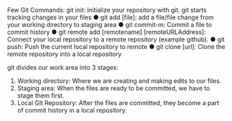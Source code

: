 Few Git Commands:
git init: initialize your repository with git. git starts tracking changes in your files 
● git add [file]: add a file/file change from your working directory to staging area 
● git commit-m: Commit a file to commit history 
● git remote add [remotename] [remoteURLAddress]: Connect your local repository to a remote repository (example github). 
● git push: Push the current local repository to remote 
● git clone [url]: Clone the remote repository into a local repository

git divides our work area into 3 stages: 
1. Working directory: Where we are creating and making edits to our files. 
2. Staging area: When the files are ready to be committed, we have to stage them first. 
3. Local GIt Repository: After the files are committed, they become a part of commit history in a local repository.